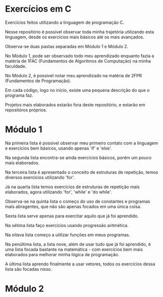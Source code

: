 # Exercícios em C

Exercícios feitos utilizando a linguagem de programação C. 

Nesse repositório é possível observar toda minha trajetória utilizando esta linguagem, desde os exercícios mais básicos até os mais avançados.

Observa-se duas pastas separadas em Módulo 1 e Módulo 2.

No Módulo 1, pode ser observado todo meu aprendizado enquanto fazia a matéria de 1FAC (Fundamentos de Algoritmos de Computação) na minha faculdade.

No Módulo 2, é possível notar meu aprendizado na matéria de 2FPR (Fundamentos de Programação).

Em cada código, logo no início, existe uma pequena descrição do que o programa faz.

Projetos mais elaborados estarão fora deste repositório, e estarão em repositóros próprios.

# Módulo 1

Na primeira lista é possível observar meu primeiro contato com a linguagem e exercícios bem básicos, usando apenas 'if' e 'else'.

Na segunda lista encontra-se ainda exercícios básicos, porém um pouco mais elaborados. 

Na terceira lista é apresentado o conceito de estruturas de repetição, temos diversos exercícios utilizando 'for'.

Já na quarta lista temos exercícios de estruturas de repetição mais elaborados, agora utilizando 'for', 'while' e 'do while'.

Observa-se na quinta lista o começo do uso de constantes e programas mais abragentes, que não são apenas focados em uma única coisa.

Sexta lista serve apenas para exercitar aquilo que já foi aprendido.

Na sétima lista faço exercícios usando progressão aritmética.

Na oitava lista começo a utilizar funções em meus programas.

Na penúltima lista, a lista nove, além de usar tudo que já foi aprendido, é uma lista focada bastante na matemática - com exercícios bem mais elaborados para melhorar minha lógica de programação.

A última lista aprendo finalmente a usar vetores, todos os exercícíos dessa lista são focadas nisso.

# Módulo 2
